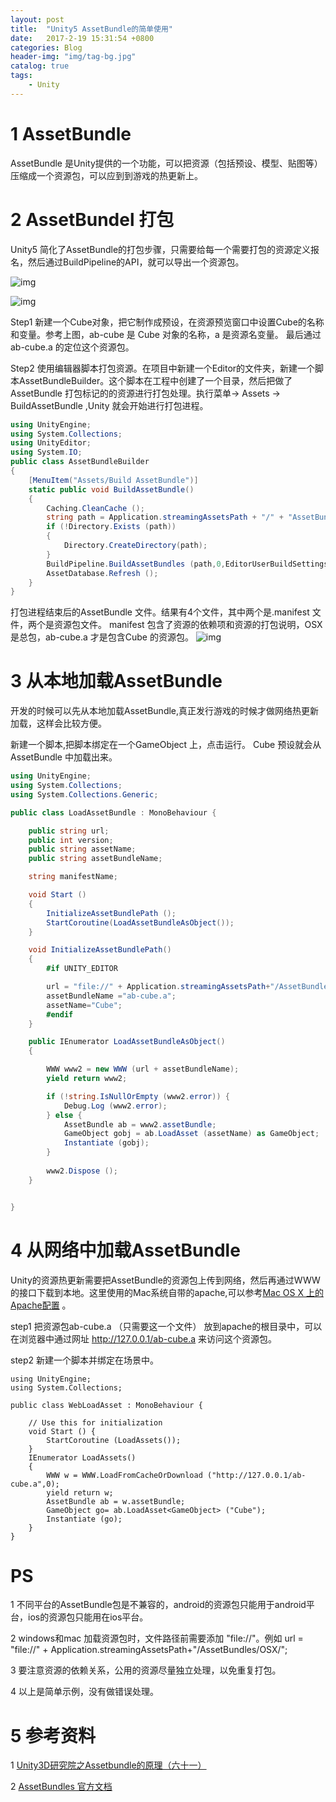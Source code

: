 ```yaml
---
layout: post
title:  "Unity5 AssetBundle的简单使用"
date:   2017-2-19 15:31:54 +0800
categories: Blog
header-img: "img/tag-bg.jpg"
catalog: true
tags:
    - Unity
---
```


# 1 AssetBundle

AssetBundle 是Unity提供的一个功能，可以把资源（包括预设、模型、贴图等）压缩成一个资源包，可以应到到游戏的热更新上。
  

# 2 AssetBundel 打包

Unity5 简化了AssetBundle的打包步骤，只需要给每一个需要打包的资源定义报名，然后通过BuildPipeline的API，就可以导出一个资源包。

![img](/img/2017-2-19-Unity5AssetBundle/项目图.png)

![img](/img/2017-2-19-Unity5AssetBundle/Cube.png)

Step1 新建一个Cube对象，把它制作成预设，在资源预览窗口中设置Cube的名称和变量。参考上图，ab-cube 是 Cube 对象的名称，a 是资源名变量。 最后通过 ab-cube.a 的定位这个资源包。

Step2 使用编辑器脚本打包资源。在项目中新建一个Editor的文件夹，新建一个脚本AssetBundleBuilder。这个脚本在工程中创建了一个目录，然后把做了AssetBundle 打包标记的的资源进行打包处理。执行菜单-> Assets -> BuildAssetBundle ,Unity 就会开始进行打包进程。

``` C#
using UnityEngine;
using System.Collections;
using UnityEditor;
using System.IO;
public class AssetBundleBuilder 
{
	[MenuItem("Assets/Build AssetBundle")]
	static public void BuildAssetBundle()
	{
		Caching.CleanCache ();
		string path = Application.streamingAssetsPath + "/" + "AssetBundles" + "/" + "OSX";
		if (!Directory.Exists (path)) 
		{
			Directory.CreateDirectory(path);
		}
		BuildPipeline.BuildAssetBundles (path,0,EditorUserBuildSettings.activeBuildTarget);
		AssetDatabase.Refresh ();
	}
}

```

打包进程结束后的AssetBundle 文件。结果有4个文件，其中两个是.manifest 文件，两个是资源包文件。 manifest 包含了资源的依赖项和资源的打包说明，OSX是总包，ab-cube.a 才是包含Cube 的资源包。
![img](/img/2017-2-19-Unity5AssetBundle/打包结果.png)


# 3 从本地加载AssetBundle

开发的时候可以先从本地加载AssetBundle,真正发行游戏的时候才做网络热更新加载，这样会比较方便。

新建一个脚本,把脚本绑定在一个GameObject 上，点击运行。 Cube 预设就会从AssetBundle 中加载出来。

``` C#
using UnityEngine;
using System.Collections;
using System.Collections.Generic;

public class LoadAssetBundle : MonoBehaviour {

	public string url;
	public int version;
	public string assetName;
	public string assetBundleName;

	string manifestName;

	void Start () 
	{
		InitializeAssetBundlePath ();
		StartCoroutine(LoadAssetBundleAsObject());
	}

	void InitializeAssetBundlePath()
	{
		#if UNITY_EDITOR

		url = "file://" + Application.streamingAssetsPath+"/AssetBundles/OSX/";
		assetBundleName ="ab-cube.a"; 
		assetName="Cube";
		#endif
	}

	public IEnumerator LoadAssetBundleAsObject()
	{

		WWW www2 = new WWW (url + assetBundleName);
		yield return www2;

		if (!string.IsNullOrEmpty (www2.error)) {
			Debug.Log (www2.error);
		} else {
			AssetBundle ab = www2.assetBundle;
			GameObject gobj = ab.LoadAsset (assetName) as GameObject;
			Instantiate (gobj);
		}
	
		www2.Dispose ();
	}


}


```

# 4 从网络中加载AssetBundle

Unity的资源热更新需要把AssetBundle的资源包上传到网络，然后再通过WWW的接口下载到本地。这里使用的Mac系统自带的apache,可以参考[Mac OS X 上的Apache配置](http://www.jianshu.com/p/7b8d5d6f22c9) 。

step1 把资源包ab-cube.a （只需要这一个文件） 放到apache的根目录中，可以在浏览器中通过网址 http://127.0.0.1/ab-cube.a 来访问这个资源包。

step2 新建一个脚本并绑定在场景中。

```
using UnityEngine;
using System.Collections;

public class WebLoadAsset : MonoBehaviour {

	// Use this for initialization
	void Start () {
		StartCoroutine (LoadAssets());
	}
	IEnumerator LoadAssets()
	{
		WWW w = WWW.LoadFromCacheOrDownload ("http://127.0.0.1/ab-cube.a",0);
		yield return w;
		AssetBundle ab = w.assetBundle;
		GameObject go= ab.LoadAsset<GameObject> ("Cube");
		Instantiate (go);
	}
}

```

# PS

1 不同平台的AssetBundle包是不兼容的，android的资源包只能用于android平台，ios的资源包只能用在ios平台。

2 windows和mac 加载资源包时，文件路径前需要添加 "file://"。例如 url = "file://" + Application.streamingAssetsPath+"/AssetBundles/OSX/";

3 要注意资源的依赖关系，公用的资源尽量独立处理，以免重复打包。

4 以上是简单示例，没有做错误处理。

# 5 参考资料

1 [Unity3D研究院之Assetbundle的原理（六十一）](http://www.xuanyusong.com/archives/2373)

2 [AssetBundles 官方文档](https://docs.unity3d.com/Manual/AssetBundlesIntro.html)